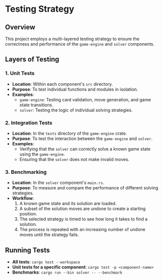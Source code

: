 # Testing Strategy

## Overview

This project employs a multi-layered testing strategy to ensure the correctness and performance of the `game-engine` and `solver` components.

## Layers of Testing

### 1. Unit Tests

- **Location**: Within each component's `src` directory.
- **Purpose**: To test individual functions and modules in isolation.
- **Examples**:
    - `game-engine`: Testing card validation, move generation, and game state transitions.
    - `solver`: Testing the logic of individual solving strategies.

### 2. Integration Tests

- **Location**: In the `tests` directory of the `game-engine` crate.
- **Purpose**: To test the interaction between the `game-engine` and `solver`.
- **Examples**:
    - Verifying that the `solver` can correctly solve a known game state using the `game-engine`.
    - Ensuring that the `solver` does not make invalid moves.

### 3. Benchmarking

- **Location**: In the `solver` component's `main.rs`.
- **Purpose**: To measure and compare the performance of different solving strategies.
- **Workflow**:
    1.  A known game state and its solution are loaded.
    2.  A subset of the solution moves are undone to create a starting position.
    3.  The selected strategy is timed to see how long it takes to find a solution.
    4.  The process is repeated with an increasing number of undone moves until the strategy fails.

## Running Tests

- **All tests**: `cargo test --workspace`
- **Unit tests for a specific component**: `cargo test -p <component-name>`
- **Benchmarks**: `cargo run --bin solver -- --benchmark`
